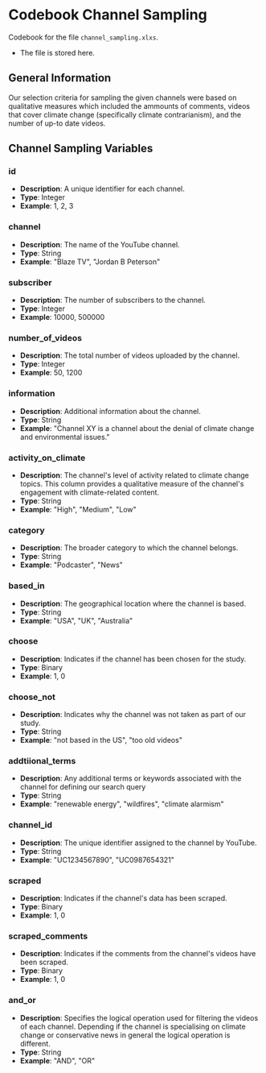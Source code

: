 # Codebook Channel Sampling

Codebook for the file `channel_sampling.xlxs`. 

- The file is stored here.

## General Information
 Our selection criteria for sampling the given channels were based on qualitative measures which included the ammounts of comments, videos that cover climate change (specifically climate contrarianism), and the number of up-to date videos.

## Channel Sampling Variables

### id
- **Description**: A unique identifier for each channel.
- **Type**: Integer
- **Example**: 1, 2, 3

### channel
- **Description**: The name of the YouTube channel.
- **Type**: String
- **Example**: "Blaze TV", "Jordan B Peterson"

### subscriber
 - **Description**: The number of subscribers to the channel.
- **Type**: Integer
- **Example**: 10000, 500000

### number_of_videos
- **Description**: The total number of videos uploaded by the channel.
- **Type**: Integer
- **Example**: 50, 1200

### information
- **Description**: Additional information about the channel.
- **Type**: String
- **Example**: "Channel XY is a channel about the denial of climate change and environmental issues."

### activity_on_climate
- **Description**: The channel's level of activity related to climate change topics. This column provides a qualitative measure of the channel's engagement with climate-related content.
- **Type**: String
- **Example**: "High", "Medium", "Low"

### category
- **Description**: The broader category to which the channel belongs.
- **Type**: String
- **Example**: "Podcaster", "News"

### based_in
- **Description**: The geographical location where the channel is based.
- **Type**: String
- **Example**: "USA", "UK", "Australia"

### choose
- **Description**: Indicates if the channel has been chosen for the study.
- **Type**: Binary
- **Example**: 1, 0

### choose_not
- **Description**: Indicates why the channel was not taken as part of our study.
- **Type**: String
- **Example**: "not based in the US", "too old videos"

### addtiional_terms
- **Description**: Any additional terms or keywords associated with the channel for defining our search query
- **Type**: String
- **Example**: "renewable energy", "wildfires", "climate alarmism"

### channel_id
- **Description**: The unique identifier assigned to the channel by YouTube.
 - **Type**: String
- **Example**: "UC1234567890", "UC0987654321"

### scraped
 - **Description**: Indicates if the channel's data has been scraped.
- **Type**: Binary
- **Example**: 1, 0

### scraped_comments
- **Description**: Indicates if the comments from the channel's videos have been scraped.
- **Type**: Binary
- **Example**: 1, 0

### and_or
- **Description**: Specifies the logical operation used for filtering the videos of each channel. Depending if the channel is specialising on climate change or conservative news in general the logical operation is different.
- **Type**: String
- **Example**: "AND", "OR"